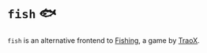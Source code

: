 # `fish` 🐟
`fish` is an alternative frontend to [Fishing](https://www.traox.dev/fish/), a game by [TraoX](https://www.traox.dev/).
